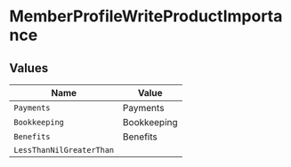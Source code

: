 # MemberProfileWriteProductImportance


## Values

| Name                     | Value                    |
| ------------------------ | ------------------------ |
| `Payments`               | Payments                 |
| `Bookkeeping`            | Bookkeeping              |
| `Benefits`               | Benefits                 |
| `LessThanNilGreaterThan` | <nil>                    |